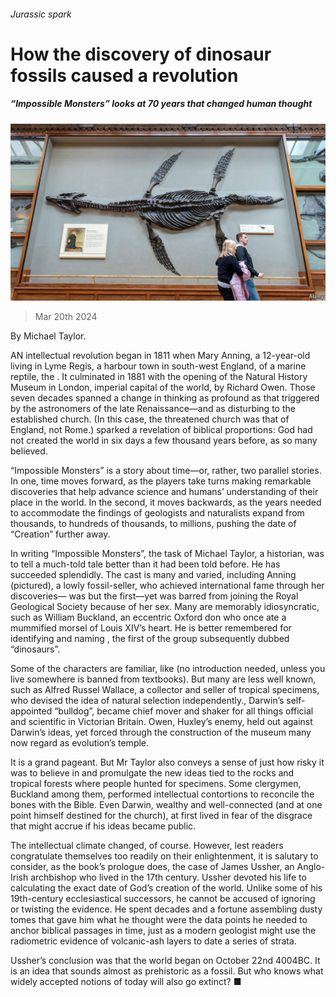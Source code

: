 ###### Jurassic spark

# How the discovery of dinosaur fossils caused a revolution 

##### “Impossible Monsters” looks at 70 years that changed human thought 

![image](images/20240323_CUP502.jpg) 

> Mar 20th 2024 

By Michael Taylor. 

AN intellectual revolution began in 1811 when Mary Anning, a 12-year-old living in Lyme Regis, a harbour town in south-west England,  of a marine reptile, the . It culminated in 1881 with the opening of the Natural History Museum in London, imperial capital of the world, by Richard Owen. Those seven decades spanned a change in thinking as profound as that triggered by the astronomers of the late Renaissance—and as disturbing to the established church. (In this case, the threatened church was that of England, not Rome.)  sparked a revelation of biblical proportions: God had not created the world in six days a few thousand years before, as so many believed.

“Impossible Monsters” is a story about time—or, rather, two parallel stories. In one, time moves forward, as the players take turns making remarkable discoveries that help advance science and humans’ understanding of their place in the world. In the second, it moves backwards, as the years needed to accommodate the findings of geologists and naturalists expand from thousands, to hundreds of thousands, to millions, pushing the date of “Creation” further away. 

In writing “Impossible Monsters”, the task of Michael Taylor, a historian, was to tell a much-told tale better than it had been told before. He has succeeded splendidly. The cast is many and varied, including Anning (pictured), a lowly fossil-seller, who achieved international fame through her discoveries— was but the first—yet was barred from joining the Royal Geological Society because of her sex. Many are memorably idiosyncratic, such as William Buckland, an eccentric Oxford don who once ate a mummified morsel of Louis XIV’s heart. He is better remembered for identifying and naming , the first of the group subsequently dubbed “dinosaurs”. 

Some of the characters are familiar, like  (no introduction needed, unless you live somewhere  is banned from textbooks). But many are less well known, such as Alfred Russel Wallace, a collector and seller of tropical specimens, who devised the idea of natural selection independently., Darwin’s self-appointed “bulldog”, became chief mover and shaker for all things official and scientific in Victorian Britain. Owen, Huxley’s enemy, held out against Darwin’s ideas, yet forced through the construction of the museum many now regard as evolution’s temple. 

It is a grand pageant. But Mr Taylor also conveys a sense of just how risky it was to believe in and promulgate the new ideas tied to the rocks and tropical forests where people hunted for specimens. Some clergymen, Buckland among them, performed intellectual contortions to reconcile the bones with the Bible. Even Darwin, wealthy and well-connected (and at one point himself destined for the church), at first lived in fear of the disgrace that might accrue if his ideas became public.

The intellectual climate changed, of course. However, lest readers congratulate themselves too readily on their enlightenment, it is salutary to consider, as the book’s prologue does, the case of James Ussher, an Anglo-Irish archbishop who lived in the 17th century. Ussher devoted his life to calculating the exact date of God’s creation of the world. Unlike some of his 19th-century ecclesiastical successors, he cannot be accused of ignoring or twisting the evidence. He spent decades and a fortune assembling dusty tomes that gave him what he thought were the data points he needed to anchor biblical passages in time, just as a modern geologist might use the radiometric evidence of volcanic-ash layers to date a series of strata. 

Ussher’s conclusion was that the world began on October 22nd 4004BC. It is an idea that sounds almost as prehistoric as a fossil. But who knows what widely accepted notions of today will also go extinct? ■


